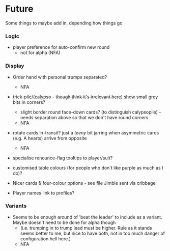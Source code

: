 # Future

Some things to maybe add in, depending how things go

### Logic

* player preference for auto-confirm new round
  * not for alpha (NFA)

### Display

* Order hand with personal trumps separated?
  * NFA
* trick-pile/(calypso - ~~though think it's irrelevant here~~) show small grey bits in corners?
  * slight border round face-down cards? (to distinguish calypsopile) - needs separation above so that we don't have round corners
  * NFA
* rotate cards in-transit? just a _teeny_ bit jarring when asymmetric cards (e.g. A hearts) arrive from opposite
  * NFA
* specialise renounce-flag tooltips to player/suit?
* customised table colours (for people who don't like purple as much as I do)?

* Nicer cards & four-colour options - see file Jimble sent via cribbage
* Player names link to profiles?

### Variants

* Seems to be enough around of 'beat the leader' to include as a variant. Maybe doesn't need to be done for alpha though
  * (i.e. trumping in to trump lead must be higher. Rule as it stands seems better to me, but nice to have both, not in too much danger of configuration hell here.)
  * NFA
